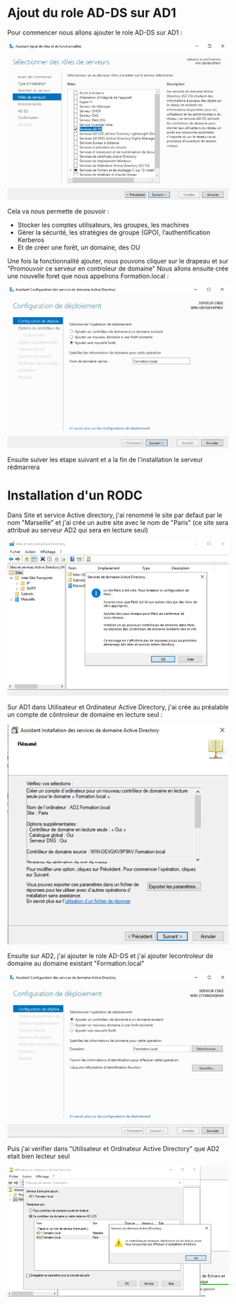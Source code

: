 # **Ajout du role AD-DS sur AD1**
Pour commencer nous allons ajouter le role AD-DS sur AD1 :

![Ajout du service AD-DS](../Screenshot/AjoutduserviceAD-DS.png)

Cela va nous permette de pouvoir :
- Stocker les comptes utilisateurs, les groupes, les machines
- Gèrer la sécurité, les stratégies de groupe (GPO), l’authentification Kerberos
- Et de créer une forêt, un domaine, des OU

Une fois la fonctionnalité ajouter, nous pouvons cliquer sur le drapeau et sur "Promouvoir ce serveur en controleur de domaine"
Nous allons ensuite crée une nouvelle foret que nous appelrons Formation.local :

![Création d'une forêt](../Screenshot/ajoutnouvelleforet.png)

Ensuite suiver les etape suivant et a la fin  de l'installation le serveur rédmarrera

# **Installation d'un RODC**
Dans Site et service Active directory, j'ai renommé le site par defaut par le nom "Marseille" et j'ai crée un autre site avec le nom de "Paris" (ce site sera attribué au serveur AD2 qui sera en lecture seul)

![Nouveau site Paris](../Screenshot/nouveau-site-Paris-RODC.png)

Sur AD1 dans Utilisateur et Ordinateur Active Directory, j'ai crée au préalable un compte de côntroleur de domaine en lecture seul :

![Configuration-serveur-RODCdepuisAD1](../Screenshot/Configuration-serveur-RODCdepuisAD1.png)

Ensuite sur AD2, j'ai ajouter le role AD-DS et j'ai ajouter lecontroleur de domaine au domaine existant "Formation.local"

![AD2-RODC](../Screenshot/AD2-RODC.png)

Puis j'ai verifier dans "Utilisateur et Ordinateur Active Directory" que AD2 etait bien lecteur seul 

![VerificationAD2-RODC](../Screenshot/VerificationAD2-RODC.png)
